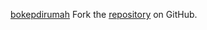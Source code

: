 [bokepdirumah](https://bokepdirumah.pages.dev)
Fork the [repository](https://github.com/orsimalaka) on GitHub.